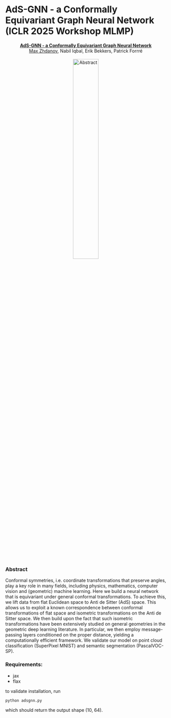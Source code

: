# AdS-GNN - a Conformally Equivariant Graph Neural Network (ICLR 2025 Workshop MLMP)

<p align="center">
    <a href="https://openreview.net/forum?id=8aTDqamK5u"><strong>AdS-GNN - a Conformally Equivariant Graph Neural Network</strong></a><br/>
    <a href="https://maxxxzdn.github.io/">Max Zhdanov</a>, Nabil Iqbal, Erik Bekkers, Patrick Forrré
    <br/>
    <br/>
    <img src="https://maxxxzdn.github.io/assets/img/publication_preview/adsgnn.png" alt="Abstract" width="40%"/>
</p>

### Abstract
Conformal symmetries, i.e. coordinate transformations that preserve angles, play a key role in many fields, including physics, mathematics, computer vision and (geometric) machine learning. Here we build a neural network that is equivariant under general conformal transformations. To achieve this, we lift data from flat Euclidean space to Anti de Sitter (AdS) space. This allows us to exploit a known correspondence between conformal transformations of flat space and isometric transformations on the Anti de Sitter space. We then build upon the fact that such isometric transformations have been extensively studied on general geometries in the geometric deep learning literature. In particular, we then employ message-passing layers conditioned on the proper distance, yielding a computationally efficient framework. We validate our model on point cloud classification (SuperPixel MNIST) and semantic segmentation (PascalVOC-SP).

### Requirements:
- jax
- flax

to validate installation, run
```python
python adsgnn.py
```
which should return the output shape (10, 64).